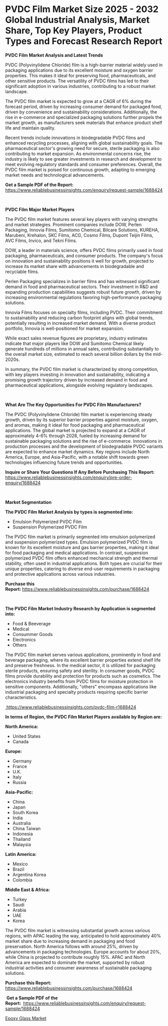 <p><h1>PVDC Film Market Size 2025 - 2032 Global Industrial Analysis, Market Share, Top Key Players, Product Types and Forecast Research Report</h1></p><p><strong>PVDC Film Market Analysis and Latest Trends</strong></p>
<p><p>PVDC (Polyvinylidene Chloride) film is a high-barrier material widely used in packaging applications due to its excellent moisture and oxygen barrier properties. This makes it ideal for preserving food, pharmaceuticals, and other sensitive products. The versatility of PVDC films has led to their significant adoption in various industries, contributing to a robust market landscape.</p><p>The PVDC film market is expected to grow at a CAGR of 6% during the forecast period, driven by increasing consumer demand for packaged food, driven by convenience and sustainability considerations. Additionally, the rise in e-commerce and specialized packaging solutions further propels the market growth, as manufacturers seek materials that enhance product shelf life and maintain quality. </p><p>Recent trends include innovations in biodegradable PVDC films and enhanced recycling processes, aligning with global sustainability goals. The pharmaceutical sector's growing need for secure, sterile packaging is also contributing to market expansion. As environmental concerns rise, the industry is likely to see greater investments in research and development to meet evolving regulatory standards and consumer preferences. Overall, the PVDC film market is poised for continuous growth, adapting to emerging market needs and technological advancements.</p></p>
<p><strong>Get a Sample PDF of the Report:&nbsp;</strong> <a href="https://www.reliablebusinessinsights.com/enquiry/request-sample/1688424?utm_campaign=3032&utm_medium=2&utm_source=Github&utm_content=ia&utm_term=01042025&utm_id=pvdc-film">https://www.reliablebusinessinsights.com/enquiry/request-sample/1688424</a></p>
<p>&nbsp;</p>
<p><strong>PVDC Film Major Market Players</strong></p>
<p><p>The PVDC film market features several key players with varying strengths and market strategies. Prominent companies include DOW, Perlen Packaging, Innovia Films, Sumitomo Chemical, Bilcare Solutions, KUREHA, Marubeni, Krehalon, SKC Films, ACG, Cosmo Films, Dupont Teijin Films, AVC Films, Invico, and Tekni Films.</p><p>DOW, a leader in materials science, offers PVDC films primarily used in food packaging, pharmaceuticals, and consumer products. The company's focus on innovation and sustainability positions it well for growth, projected to increase its market share with advancements in biodegradable and recyclable films.</p><p>Perlen Packaging specializes in barrier films and has witnessed significant demand in food and pharmaceutical sectors. Their investment in R&D and expanding production capabilities suggests robust future growth, driven by increasing environmental regulations favoring high-performance packaging solutions.</p><p>Innovia Films focuses on specialty films, including PVDC. Their commitment to sustainability and reducing carbon footprint aligns with global trends, potentially resulting in increased market demand. With a diverse product portfolio, Innovia is well-positioned for market expansion.</p><p>While exact sales revenue figures are proprietary, industry estimates indicate that major players like DOW and Sumitomo Chemical likely generate hundreds of millions in annual sales, contributing substantially to the overall market size, estimated to reach several billion dollars by the mid-2020s.</p><p>In summary, the PVDC film market is characterized by strong competition, with key players investing in innovation and sustainability, indicating a promising growth trajectory driven by increased demand in food and pharmaceutical applications, alongside evolving regulatory landscapes.</p></p>
<p>&nbsp;</p>
<p><strong>What Are The Key Opportunities For PVDC Film Manufacturers?</strong></p>
<p><p>The PVDC (Polyvinylidene Chloride) film market is experiencing steady growth, driven by its superior barrier properties against moisture, oxygen, and aromas, making it ideal for food packaging and pharmaceutical applications. The global market is projected to expand at a CAGR of approximately 4-6% through 2028, fueled by increasing demand for sustainable packaging solutions and the rise of e-commerce. Innovations in production processes and the development of biodegradable PVDC variants are expected to enhance market dynamics. Key regions include North America, Europe, and Asia-Pacific, with a notable shift towards green technologies influencing future trends and opportunities.</p></p>
<p><strong>Inquire or Share Your Questions If Any Before Purchasing This Report:</strong> <a href="https://www.reliablebusinessinsights.com/enquiry/pre-order-enquiry/1688424?utm_campaign=3032&utm_medium=2&utm_source=Github&utm_content=ia&utm_term=01042025&utm_id=pvdc-film">https://www.reliablebusinessinsights.com/enquiry/pre-order-enquiry/1688424</a></p>
<p>&nbsp;</p>
<p><strong>Market Segmentation</strong></p>
<p><strong>The PVDC Film Market Analysis by types is segmented into:</strong></p>
<p><ul><li>Emulsion Polymerized PVDC Film</li><li>Suspension Polymerized PVDC Film</li></ul></p>
<p><p>The PVDC film market is primarily segmented into emulsion polymerized and suspension polymerized types. Emulsion polymerized PVDC film is known for its excellent moisture and gas barrier properties, making it ideal for food packaging and medical applications. In contrast, suspension polymerized PVDC film offers enhanced mechanical strength and thermal stability, often used in industrial applications. Both types are crucial for their unique properties, catering to diverse end-user requirements in packaging and protective applications across various industries.</p></p>
<p><strong>Purchase this Report:&nbsp;</strong><a href="https://www.reliablebusinessinsights.com/purchase/1688424?utm_campaign=3032&utm_medium=2&utm_source=Github&utm_content=ia&utm_term=01042025&utm_id=pvdc-film">https://www.reliablebusinessinsights.com/purchase/1688424</a></p>
<p>&nbsp;</p>
<p><strong>The PVDC Film Market Industry Research by Application is segmented into:</strong></p>
<p><ul><li>Food & Beeverage</li><li>Medical</li><li>Consummer Goods</li><li>Electronics</li><li>Others</li></ul></p>
<p><p>The PVDC film market serves various applications, prominently in food and beverage packaging, where its excellent barrier properties extend shelf life and preserve freshness. In the medical sector, it is utilized for packaging sterile products, ensuring safety and sterility. In consumer goods, PVDC films provide durability and protection for products such as cosmetics. The electronics industry benefits from PVDC films for moisture protection in sensitive components. Additionally, "others" encompass applications like industrial packaging and specialty products requiring specific barrier characteristics.</p></p>
<p><a href="https://www.reliablebusinessinsights.com/pvdc-film-r1688424?utm_campaign=3032&utm_medium=2&utm_source=Github&utm_content=ia&utm_term=01042025&utm_id=pvdc-film">&nbsp;https://www.reliablebusinessinsights.com/pvdc-film-r1688424</a></p>
<p><strong>In terms of Region, the PVDC Film Market Players available by Region are:</strong></p>
<p>
    <p> <strong> North America: </strong>
        <ul>
            <li>United States</li>
            <li>Canada</li>
        </ul>
        </p> 
    <p> <strong> Europe: </strong>
        <ul>
            <li>Germany</li>
            <li>France</li>
            <li>U.K.</li>
            <li>Italy</li>
            <li>Russia</li>
        </ul>
        </p> 
    <p> <strong> Asia-Pacific: </strong>
        <ul>
            <li>China</li>
            <li>Japan</li>
            <li>South Korea</li>
            <li>India</li>
            <li>Australia</li>
            <li>China Taiwan</li>
            <li>Indonesia</li>
            <li>Thailand</li>
            <li>Malaysia</li>
        </ul>
        </p> 
    <p> <strong> Latin America: </strong>
        <ul>
            <li>Mexico</li>
            <li>Brazil</li>
            <li>Argentina Korea</li>
            <li>Colombia</li>
        </ul>
        </p> 
    <p> <strong> Middle East & Africa: </strong>
        <ul>
            <li>Turkey</li>
            <li>Saudi</li>
            <li>Arabia</li>
            <li>UAE</li>
            <li>Korea</li>
        </ul>
    </p>
    </p>
<p><p>The PVDC film market is witnessing substantial growth across various regions, with APAC leading the way, anticipated to hold approximately 40% market share due to increasing demand in packaging and food preservation. North America follows with around 25%, driven by advancements in packaging technologies. Europe accounts for about 20%, while China is projected to contribute roughly 15%. APAC and North America are expected to dominate the market, supported by robust industrial activities and consumer awareness of sustainable packaging solutions.</p></p>
<p><strong>Purchase this Report: </strong><a href="https://www.reliablebusinessinsights.com/purchase/1688424?utm_campaign=3032&utm_medium=2&utm_source=Github&utm_content=ia&utm_term=01042025&utm_id=pvdc-film">https://www.reliablebusinessinsights.com/purchase/1688424</a></p>
<p>&nbsp;<strong>Get a Sample PDF of the Report:&nbsp;&nbsp;</strong><a href="https://www.reliablebusinessinsights.com/enquiry/request-sample/1688424?utm_campaign=3032&utm_medium=2&utm_source=Github&utm_content=ia&utm_term=01042025&utm_id=pvdc-film">https://www.reliablebusinessinsights.com/enquiry/request-sample/1688424</a></p>
<p><strong></strong></p>
<p><p><a href="https://github.com/yoshih12/Market-Research-Report-List-4/blob/main/epoxy-glass-market.md?utm_campaign=3032&utm_medium=2&utm_source=Github&utm_content=ia&utm_term=01042025&utm_id=pvdc-film">Epoxy Glass Market</a></p></p>
